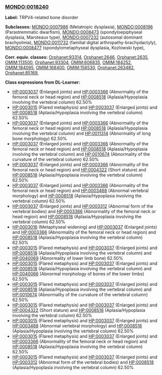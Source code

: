 
### [MONDO:0018240](http://purl.obolibrary.org/obo/MONDO_0018240)
**Label:** TRPV4-related bone disorder

**Subclasses:** [MONDO:0007986](http://purl.obolibrary.org/obo/MONDO_0007986) (Metatropic dysplasia), [MONDO:0008196](http://purl.obolibrary.org/obo/MONDO_0008196) (Parastremmatic dwarfism), [MONDO:0008473](http://purl.obolibrary.org/obo/MONDO_0008473) (spondyloepiphyseal dysplasia, Maroteaux type), [MONDO:0007232](http://purl.obolibrary.org/obo/MONDO_0007232) (autosomal dominant brachyolmia), [MONDO:0011732](http://purl.obolibrary.org/obo/MONDO_0011732) (familial digital arthropathy-brachydactyly), [MONDO:0008477](http://purl.obolibrary.org/obo/MONDO_0008477) (spondylometaphyseal dysplasia, Kozlowski type), 

**Corr. equiv. classes:** [Orphanet:93314](http://www.orpha.net/ORDO/Orphanet_93314), [Orphanet:2646](http://www.orpha.net/ORDO/Orphanet_2646), [Orphanet:2635](http://www.orpha.net/ORDO/Orphanet_2635), [OMIM:113500](http://purl.obolibrary.org/obo/OMIM_113500), [Orphanet:93304](http://www.orpha.net/ORDO/Orphanet_93304), [OMIM:606835](http://purl.obolibrary.org/obo/OMIM_606835), [OMIM:184252](http://purl.obolibrary.org/obo/OMIM_184252), [OMIM:184095](http://purl.obolibrary.org/obo/OMIM_184095), [OMIM:168400](http://purl.obolibrary.org/obo/OMIM_168400), [OMIM:156530](http://purl.obolibrary.org/obo/OMIM_156530), [Orphanet:263482](http://www.orpha.net/ORDO/Orphanet_263482), [Orphanet:85169](http://www.orpha.net/ORDO/Orphanet_85169), 

**Class expressions from DL-Learner:**

- [HP:0003037](http://purl.obolibrary.org/obo/HP_0003037) (Enlarged joints) and [HP:0003366](http://purl.obolibrary.org/obo/HP_0003366) (Abnormality of the femoral neck or head region) and [HP:0008518](http://purl.obolibrary.org/obo/HP_0008518) (Aplasia/Hypoplasia involving the vertebral column) 62.50%
- [HP:0003015](http://purl.obolibrary.org/obo/HP_0003015) (Flared metaphysis) and [HP:0003037](http://purl.obolibrary.org/obo/HP_0003037) (Enlarged joints) and [HP:0008518](http://purl.obolibrary.org/obo/HP_0008518) (Aplasia/Hypoplasia involving the vertebral column) 62.50%
- [HP:0003037](http://purl.obolibrary.org/obo/HP_0003037) (Enlarged joints) and [HP:0003366](http://purl.obolibrary.org/obo/HP_0003366) (Abnormality of the femoral neck or head region) and [HP:0008518](http://purl.obolibrary.org/obo/HP_0008518) (Aplasia/Hypoplasia involving the vertebral column) and [HP:0011314](http://purl.obolibrary.org/obo/HP_0011314) (Abnormality of long bone morphology) 62.50%
- [HP:0003037](http://purl.obolibrary.org/obo/HP_0003037) (Enlarged joints) and [HP:0003366](http://purl.obolibrary.org/obo/HP_0003366) (Abnormality of the femoral neck or head region) and [HP:0008518](http://purl.obolibrary.org/obo/HP_0008518) (Aplasia/Hypoplasia involving the vertebral column) and [HP:0010674](http://purl.obolibrary.org/obo/HP_0010674) (Abnormality of the curvature of the vertebral column) 62.50%
- [HP:0003037](http://purl.obolibrary.org/obo/HP_0003037) (Enlarged joints) and [HP:0003366](http://purl.obolibrary.org/obo/HP_0003366) (Abnormality of the femoral neck or head region) and [HP:0004322](http://purl.obolibrary.org/obo/HP_0004322) (Short stature) and [HP:0008518](http://purl.obolibrary.org/obo/HP_0008518) (Aplasia/Hypoplasia involving the vertebral column) 62.50%
- [HP:0003037](http://purl.obolibrary.org/obo/HP_0003037) (Enlarged joints) and [HP:0003366](http://purl.obolibrary.org/obo/HP_0003366) (Abnormality of the femoral neck or head region) and [HP:0003468](http://purl.obolibrary.org/obo/HP_0003468) (Abnormal vertebral morphology) and [HP:0008518](http://purl.obolibrary.org/obo/HP_0008518) (Aplasia/Hypoplasia involving the vertebral column) 62.50%
- [HP:0003037](http://purl.obolibrary.org/obo/HP_0003037) (Enlarged joints) and [HP:0003312](http://purl.obolibrary.org/obo/HP_0003312) (Abnormal form of the vertebral bodies) and [HP:0003366](http://purl.obolibrary.org/obo/HP_0003366) (Abnormality of the femoral neck or head region) and [HP:0008518](http://purl.obolibrary.org/obo/HP_0008518) (Aplasia/Hypoplasia involving the vertebral column) 62.50%
- [HP:0003016](http://purl.obolibrary.org/obo/HP_0003016) (Metaphyseal widening) and [HP:0003037](http://purl.obolibrary.org/obo/HP_0003037) (Enlarged joints) and [HP:0003366](http://purl.obolibrary.org/obo/HP_0003366) (Abnormality of the femoral neck or head region) and [HP:0008518](http://purl.obolibrary.org/obo/HP_0008518) (Aplasia/Hypoplasia involving the vertebral column) 62.50%
- [HP:0003015](http://purl.obolibrary.org/obo/HP_0003015) (Flared metaphysis) and [HP:0003037](http://purl.obolibrary.org/obo/HP_0003037) (Enlarged joints) and [HP:0008518](http://purl.obolibrary.org/obo/HP_0008518) (Aplasia/Hypoplasia involving the vertebral column) and [HP:0040069](http://purl.obolibrary.org/obo/HP_0040069) (Abnormality of lower limb bone) 62.50%
- [HP:0003015](http://purl.obolibrary.org/obo/HP_0003015) (Flared metaphysis) and [HP:0003037](http://purl.obolibrary.org/obo/HP_0003037) (Enlarged joints) and [HP:0008518](http://purl.obolibrary.org/obo/HP_0008518) (Aplasia/Hypoplasia involving the vertebral column) and [HP:0040066](http://purl.obolibrary.org/obo/HP_0040066) (Abnormal morphology of bones of the lower limbs) 62.50%
- [HP:0003015](http://purl.obolibrary.org/obo/HP_0003015) (Flared metaphysis) and [HP:0003037](http://purl.obolibrary.org/obo/HP_0003037) (Enlarged joints) and [HP:0008518](http://purl.obolibrary.org/obo/HP_0008518) (Aplasia/Hypoplasia involving the vertebral column) and [HP:0010674](http://purl.obolibrary.org/obo/HP_0010674) (Abnormality of the curvature of the vertebral column) 62.50%
- [HP:0003015](http://purl.obolibrary.org/obo/HP_0003015) (Flared metaphysis) and [HP:0003037](http://purl.obolibrary.org/obo/HP_0003037) (Enlarged joints) and [HP:0004322](http://purl.obolibrary.org/obo/HP_0004322) (Short stature) and [HP:0008518](http://purl.obolibrary.org/obo/HP_0008518) (Aplasia/Hypoplasia involving the vertebral column) 62.50%
- [HP:0003015](http://purl.obolibrary.org/obo/HP_0003015) (Flared metaphysis) and [HP:0003037](http://purl.obolibrary.org/obo/HP_0003037) (Enlarged joints) and [HP:0003468](http://purl.obolibrary.org/obo/HP_0003468) (Abnormal vertebral morphology) and [HP:0008518](http://purl.obolibrary.org/obo/HP_0008518) (Aplasia/Hypoplasia involving the vertebral column) 62.50%
- [HP:0003015](http://purl.obolibrary.org/obo/HP_0003015) (Flared metaphysis) and [HP:0003037](http://purl.obolibrary.org/obo/HP_0003037) (Enlarged joints) and [HP:0003366](http://purl.obolibrary.org/obo/HP_0003366) (Abnormality of the femoral neck or head region) and [HP:0008518](http://purl.obolibrary.org/obo/HP_0008518) (Aplasia/Hypoplasia involving the vertebral column) 62.50%
- [HP:0003015](http://purl.obolibrary.org/obo/HP_0003015) (Flared metaphysis) and [HP:0003037](http://purl.obolibrary.org/obo/HP_0003037) (Enlarged joints) and [HP:0003312](http://purl.obolibrary.org/obo/HP_0003312) (Abnormal form of the vertebral bodies) and [HP:0008518](http://purl.obolibrary.org/obo/HP_0008518) (Aplasia/Hypoplasia involving the vertebral column) 62.50%


